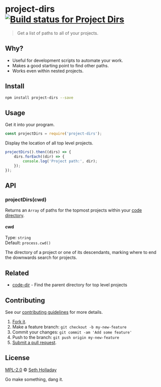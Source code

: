# project-dirs [![Build status for Project Dirs](https://img.shields.io/circleci/project/sholladay/project-dirs/master.svg "Build Status")](https://circleci.com/gh/sholladay/project-dirs "Builds")

> Get a list of paths to all of your projects.

## Why?

 - Useful for development scripts to automate your work.
 - Makes a good starting point to find other paths.
 - Works even within nested projects.

## Install

```sh
npm install project-dirs --save
```

## Usage

Get it into your program.

```js
const projectDirs = require('project-dirs');
```

Display the location of all top level projects.

```js
projectDirs().then((dirs) => {
    dirs.forEach((dir) => {
        console.log('Project path:', dir);
    });
});
```

## API

### projectDirs(cwd)

Returns an `Array` of paths for the topmost projects within your [code directory](https://github.com/sholladay/code-dir).

#### cwd

Type: `string`<br>
Default: `process.cwd()`

The directory of a project or one of its descendants, marking where to end the downwards search for projects.

## Related

 - [code-dir](https://github.com/sholladay/code-dir) - Find the parent directory for top level projects

## Contributing

See our [contributing guidelines](https://github.com/sholladay/project-dirs/blob/master/CONTRIBUTING.md "Guidelines for participating in this project") for more details.

1. [Fork it](https://github.com/sholladay/project-dirs/fork).
2. Make a feature branch: `git checkout -b my-new-feature`
3. Commit your changes: `git commit -am 'Add some feature'`
4. Push to the branch: `git push origin my-new-feature`
5. [Submit a pull request](https://github.com/sholladay/project-dirs/compare "Submit code to this project for review").

## License

[MPL-2.0](https://github.com/sholladay/project-dirs/blob/master/LICENSE "License for project-dirs") © [Seth Holladay](https://seth-holladay.com "Author of project-dirs")

Go make something, dang it.
